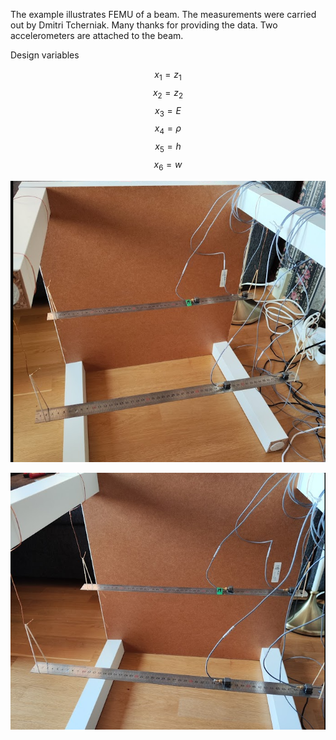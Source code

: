 The example illustrates FEMU of a beam. The measurements were carried out by Dmitri Tcherniak. Many thanks for providing the data.
Two accelerometers are attached to the beam.


Design variables

$$x_1 = z_1 $$
$$x_2 = z_2 $$
$$x_3 = E $$
$$x_4 = \rho $$
$$x_5 = h $$
$$x_6 = w $$

![test1](image009.png)


![test2](image010.png)

